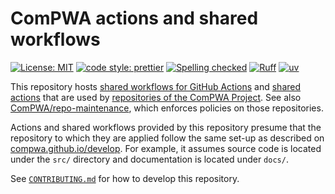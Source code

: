 # ComPWA actions and shared workflows

[![License: MIT](https://img.shields.io/badge/License-MIT-yellow.svg)](https://opensource.org/licenses/MIT)
[![code style: prettier](https://img.shields.io/badge/code_style-prettier-ff69b4.svg?style=flat-square)](https://github.com/prettier/prettier)
[![Spelling checked](https://img.shields.io/badge/cspell-checked-brightgreen.svg)](https://github.com/streetsidesoftware/cspell/tree/master/packages/cspell)
[![Ruff](https://img.shields.io/endpoint?url=https://raw.githubusercontent.com/charliermarsh/ruff/main/assets/badge/v2.json)](https://github.com/astral-sh/ruff)
[![uv](https://img.shields.io/endpoint?url=https://raw.githubusercontent.com/astral-sh/uv/main/assets/badge/v0.json)](https://github.com/astral-sh/uv)

This repository hosts [shared workflows for GitHub Actions](https://docs.github.com/en/actions/using-workflows/reusing-workflows) and [shared actions](https://docs.github.com/en/actions/creating-actions) that are used by [repositories of the ComPWA Project](https://github.com/orgs/ComPWA/repositories). See also [ComPWA/repo-maintenance](https://github.com/ComPWA/repo-maintenance), which enforces policies on those repositories.

Actions and shared workflows provided by this repository presume that the repository to which they are applied follow the same set-up as described on [compwa.github.io/develop](https://compwa.github.io/develop). For example, it assumes source code is located under the `src/` directory and documentation is located under `docs/`.

See [`CONTRIBUTING.md`](./CONTRIBUTING.md) for how to develop this repository.
